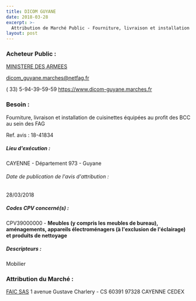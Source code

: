 ```yaml
---
title: DICOM GUYANE
date: 2018-03-28
excerpt: >-
  Attribution de Marché Public - Fourniture, livraison et installation de cuisinettes équipées au profit des BCC au sein des FAG
layout: post
---
```


### Acheteur Public : 
<a href="/acheteur-131/siren-110090016"> MINISTERE DES ARMEES</a><br/>



dicom_guyane.marches@netfag.fr

( 33) 5-94-39-59-59
https://www.dicom-guyane.marches.fr
### Besoin :

Fourniture, livraison et installation de cuisinettes équipées au profit des BCC au sein des FAG

Ref. avis : 18-41834


##### Lieu d'exécution :

CAYENNE - Département 973 - Guyane

###### Date de publication de l'avis d'attribution : 
28/03/2018

##### Codes CPV concerné(s) :
CPV39000000 - **Meubles (y compris les meubles de bureau), aménagements, appareils électroménagers (à l'exclusion de l'éclairage) et produits de nettoyage** <br/>

##### Descripteurs :
Mobilier <br/>

### Attribution du Marché :
<a href="/entreprise-551/siren-380416669"> FAIC SAS</a>    1 avenue Gustave Charlery - CS 60391 97328 CAYENNE CEDEX <br/>

